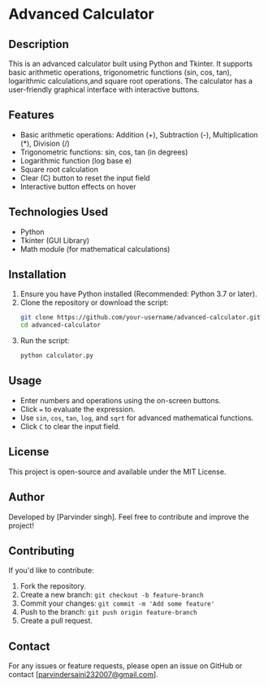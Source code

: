 # Advanced Calculator

## Description
This is an advanced calculator built using Python and Tkinter. It supports basic arithmetic operations, trigonometric functions (sin, cos, tan), logarithmic calculations,and square root operations. The calculator has a user-friendly graphical interface with interactive buttons.

## Features
- Basic arithmetic operations: Addition (+), Subtraction (-), Multiplication (*), Division (/)
- Trigonometric functions: sin, cos, tan (in degrees)
- Logarithmic function (log base e)
- Square root calculation
- Clear (C) button to reset the input field
- Interactive button effects on hover

## Technologies Used
- Python
- Tkinter (GUI Library)
- Math module (for mathematical calculations)

## Installation
1. Ensure you have Python installed (Recommended: Python 3.7 or later).
2. Clone the repository or download the script:
   ```sh
   git clone https://github.com/your-username/advanced-calculator.git
   cd advanced-calculator
   ```
3. Run the script:
   ```sh
   python calculator.py
   ```

## Usage
- Enter numbers and operations using the on-screen buttons.
- Click `=` to evaluate the expression.
- Use `sin`, `cos`, `tan`, `log`, and `sqrt` for advanced mathematical functions.
- Click `C` to clear the input field.


## License
This project is open-source and available under the MIT License.

## Author
Developed by [Parvinder singh]. Feel free to contribute and improve the project!

## Contributing
If you'd like to contribute:
1. Fork the repository.
2. Create a new branch: `git checkout -b feature-branch`
3. Commit your changes: `git commit -m 'Add some feature'`
4. Push to the branch: `git push origin feature-branch`
5. Create a pull request.

## Contact
For any issues or feature requests, please open an issue on GitHub or contact [parvindersaini232007@gmail.com].

